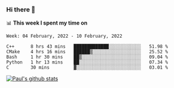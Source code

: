 ### Hi there 👋

📊 **This week I spent my time on**
<!--START_SECTION:waka-->
```text
Week: 04 February, 2022 - 10 February, 2022

C++      8 hrs 43 mins   █████████████░░░░░░░░░░░░   51.98 % 
CMake    4 hrs 16 mins   ██████▒░░░░░░░░░░░░░░░░░░   25.52 % 
Bash     1 hr 30 mins    ██▒░░░░░░░░░░░░░░░░░░░░░░   09.04 % 
Python   1 hr 13 mins    ██░░░░░░░░░░░░░░░░░░░░░░░   07.34 % 
C        30 mins         ▓░░░░░░░░░░░░░░░░░░░░░░░░   03.01 % 
```
<!--END_SECTION:waka-->


[![Paul's github stats](https://github-readme-stats.vercel.app/api?username=mickeyouyou&theme=dracula&show_icons=true)](https://github.com/anuraghazra/github-readme-stats)
